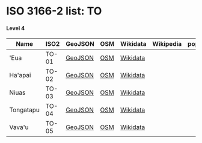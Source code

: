# ISO 3166-2 list: TO


#### Level 4
Name | ISO2 | GeoJSON | OSM | Wikidata | Wikipedia | population 
--- | --- | --- | --- | --- | --- | --: 
'Eua | TO-01 | [GeoJSON](../../export/geojson/q7/iso2/TO/TO-01.geojson) | [OSM](https://www.openstreetmap.org/relation/7247527) | [Wikidata](https://www.wikidata.org/wiki/Q18472979) |  | 
Ha'apai | TO-02 | [GeoJSON](../../export/geojson/q7/iso2/TO/TO-02.geojson) | [OSM](https://www.openstreetmap.org/relation/3772678) | [Wikidata](https://www.wikidata.org/wiki/Q612098) |  | 
Niuas | TO-03 | [GeoJSON](../../export/geojson/q7/iso2/TO/TO-03.geojson) | [OSM](https://www.openstreetmap.org/relation/3772679) | [Wikidata](https://www.wikidata.org/wiki/Q1200954) |  | 
Tongatapu | TO-04 | [GeoJSON](../../export/geojson/q7/iso2/TO/TO-04.geojson) | [OSM](https://www.openstreetmap.org/relation/3772680) | [Wikidata](https://www.wikidata.org/wiki/Q620452) |  | 71260
Vava'u | TO-05 | [GeoJSON](../../export/geojson/q7/iso2/TO/TO-05.geojson) | [OSM](https://www.openstreetmap.org/relation/3772681) | [Wikidata](https://www.wikidata.org/wiki/Q859666) |  | 
